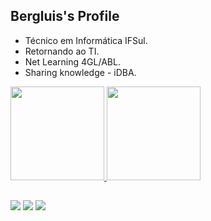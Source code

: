 <h2> Bergluis's Profile </h2>

- Técnico em Informática IFSul.
- Retornando ao TI.
- Net Learning 4GL/ABL.
- Sharing knowledge - iDBA.

<div>
  <a href="https://github.com/Bergluis">
    <img height="150em" src="https://github-readme-stats.vercel.app/api?username=Bergluis&count_private=true&include_all_commits=true&show_icons=true&theme=github_dark&hide_border=false&show_owner=true"/>
    <img height="150em" src="https://github-readme-stats.vercel.app/api/top-langs/?username=Bergluis&theme=github_dark&hide_border=false&&layout=compact"/> 
  </a>
</div>

##

<div>
  <a href="https://www.linkedin.com/in/brgluis/" target="_blank"><img src="https://img.shields.io/badge/-LinkedIn-%230077B5?style=for-the-badge&logo=linkedin&logoColor=white" target="_blank"></a> 
  <a href = "mailto:luisbergamaschi5@gmail.com"><img src="https://img.shields.io/badge/-Gmail-%23333?style=for-the-badge&logo=gmail&logoColor=white" target="_blank"></a>
  <a href="https://www.instagram.com/bergluis/" target="_blank"><img src="https://img.shields.io/badge/-Instagram-%23E4405F?style=for-the-badge&logo=instagram&logoColor=white" target="_blank"></a>
</div>
